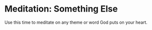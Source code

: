 # Meditation: Something Else

Use this time to meditate on any theme or word God puts on your heart.
